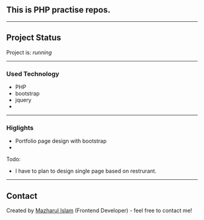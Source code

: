 ## This is PHP practise repos.

---

## Project Status

Project is: _running_

---

### Used Technology
- PHP
- bootstrap
- jquery
- 


---

### Higlights

- Portfolio page design with bootstrap
- 


Todo: 
- I have to plan to design single page based on restrurant.

---



## Contact

Created by [Mazharul Islam](https://linkedin.com/in/nahid-islam-1aaa6814b) (Frontend Developer) - feel free to contact me!
